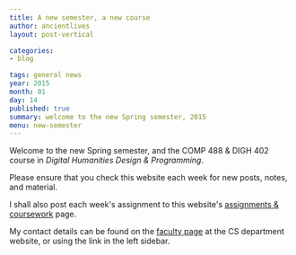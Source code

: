 ```yaml
---
title: A new semester, a new course
author: ancientlives
layout: post-vertical

categories:
- blog

tags: general news
year: 2015
month: 01
day: 14
published: true
summary: welcome to the new Spring semester, 2015
menu: new-semester
---
```


Welcome to the new Spring semester, and the COMP 488 & DIGH 402 course in *Digital Humanities Design & Programming*.

Please ensure that you check this website each week for new posts, notes, and material.

I shall also post each week's assignment to this website's [assignments & coursework](/assignments) page.

My contact details can be found on the [faculty page](http://www.luc.edu/cs/people/ftfaculty/haywardnicholas.shtml) at the CS department website, or using the link in the left sidebar.
